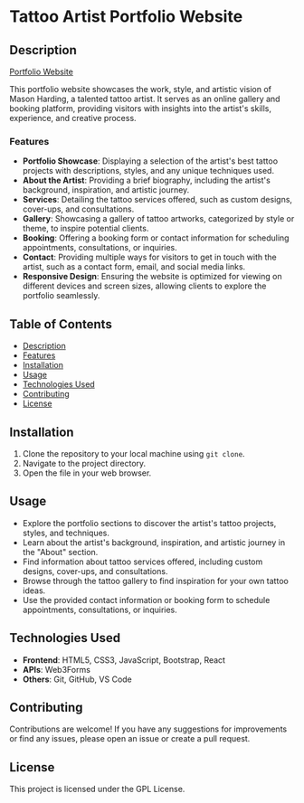 # Tattoo Artist Portfolio Website

## Description

[Portfolio Website](https://macetattoo.netlify.app/)

This portfolio website showcases the work, style, and artistic vision of Mason Harding, a talented tattoo artist. It serves as an online gallery and booking platform, providing visitors with insights into the artist's skills, experience, and creative process.

### Features
- **Portfolio Showcase**: Displaying a selection of the artist's best tattoo projects with descriptions, styles, and any unique techniques used.
- **About the Artist**: Providing a brief biography, including the artist's background, inspiration, and artistic journey.
- **Services**: Detailing the tattoo services offered, such as custom designs, cover-ups, and consultations.
- **Gallery**: Showcasing a gallery of tattoo artworks, categorized by style or theme, to inspire potential clients.
- **Booking**: Offering a booking form or contact information for scheduling appointments, consultations, or inquiries.
- **Contact**: Providing multiple ways for visitors to get in touch with the artist, such as a contact form, email, and social media links.
- **Responsive Design**: Ensuring the website is optimized for viewing on different devices and screen sizes, allowing clients to explore the portfolio seamlessly.

## Table of Contents
- [Description](#description)
- [Features](#features)
- [Installation](#installation)
- [Usage](#usage)
- [Technologies Used](#technologies-used)
- [Contributing](#contributing)
- [License](#license)

## Installation
1. Clone the repository to your local machine using `git clone`.
2. Navigate to the project directory.
3. Open the file in your web browser.

## Usage
- Explore the portfolio sections to discover the artist's tattoo projects, styles, and techniques.
- Learn about the artist's background, inspiration, and artistic journey in the "About" section.
- Find information about tattoo services offered, including custom designs, cover-ups, and consultations.
- Browse through the tattoo gallery to find inspiration for your own tattoo ideas.
- Use the provided contact information or booking form to schedule appointments, consultations, or inquiries.

## Technologies Used
- **Frontend**: HTML5, CSS3, JavaScript, Bootstrap, React
- **APIs**: Web3Forms
- **Others**: Git, GitHub, VS Code

## Contributing
Contributions are welcome! If you have any suggestions for improvements or find any issues, please open an issue or create a pull request.

## License
This project is licensed under the GPL License.
